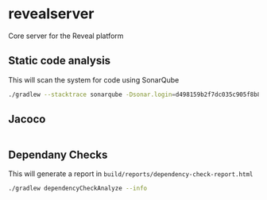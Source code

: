 # revealserver

Core server for the Reveal platform

## Static code analysis

This will scan the system for code using SonarQube

```bash
./gradlew --stacktrace sonarqube -Dsonar.login=d498159b2f7dc035c905f8b810823bf2c295dd33 -Dsonar.host.url=https://sonar-ops.akros.online -Dsonar.dependencyCheck.htmlReportPath=build/reports/dependency-check-report.html
```

## Jacoco

```bash

```

## Dependany Checks

This will generate a report in `build/reports/dependency-check-report.html`

```bash
./gradlew dependencyCheckAnalyze --info
```
